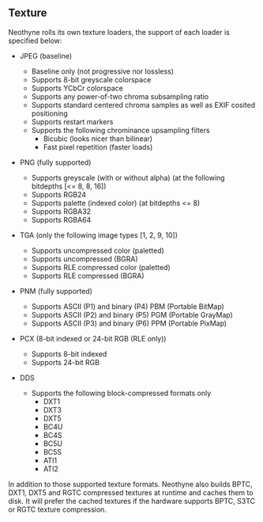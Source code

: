 ## Texture
Neothyne rolls its own texture loaders, the support of each loader is specified
below:

* JPEG (baseline)
  * Baseline only (not progressive nor lossless)
  * Supports 8-bit greyscale colorspace
  * Supports YCbCr colorspace
  * Supports any power-of-two chroma subsampling ratio
  * Supports standard centered chroma samples as well as EXIF cosited positioning
  * Supports restart markers
  * Supports the following chrominance upsampling filters
    * Bicubic (looks nicer than bilinear)
    * Fast pixel repetition (faster loads)

* PNG (fully supported)
  * Supports greyscale (with or without alpha) (at the following bitdepths [<= 8, 8, 16])
  * Supports RGB24
  * Supports palette (indexed color) (at bitdepths <= 8)
  * Supports RGBA32
  * Supports RGBA64

* TGA (only the following image types [1, 2, 9, 10])
  * Supports uncompressed color (paletted)
  * Supports uncompressed (BGRA)
  * Supports RLE compressed color (paletted)
  * Supports RLE compressed (BGRA)

* PNM (fully supported)
  * Supports ASCII (P1) and binary (P4) PBM (Portable BitMap)
  * Supports ASCII (P2) and binary (P5) PGM (Portable GrayMap)
  * Supports ASCII (P3) and binary (P6) PPM (Portable PixMap)

* PCX (8-bit indexed or 24-bit RGB (RLE only))
  * Supports 8-bit indexed
  * Supports 24-bit RGB

* DDS
  * Supports the following block-compressed formats only
    * DXT1
    * DXT3
    * DXT5
    * BC4U
    * BC4S
    * BC5U
    * BC5S
    * ATI1
    * ATI2

In addition to those supported texture formats. Neothyne also builds BPTC, DXT1,
DXT5 and RGTC compressed textures at runtime and caches them to disk. It will
prefer the cached textures if the hardware supports BPTC, S3TC or RGTC texture
compression.

